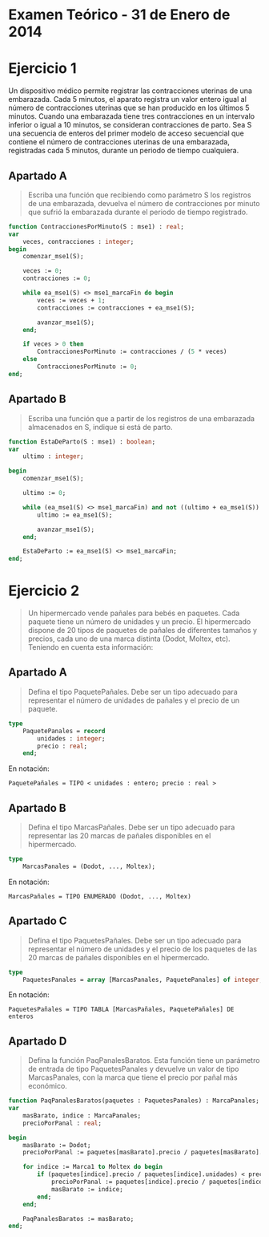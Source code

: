 <!-- TITLE: Examen Teórico - 31 de Enero de 2014 -->

# Examen Teórico - 31 de Enero de 2014

# Ejercicio 1

Un dispositivo médico permite registrar las contracciones uterinas de una embarazada. Cada 5 minutos, el aparato registra un valor entero igual al número de contracciones uterinas que se han producido en los últimos 5 minutos. Cuando una embarazada tiene tres contracciones en un intervalo inferior o igual a 10 minutos, se consideran contracciones de parto. Sea S una secuencia de enteros del primer modelo de acceso secuencial que contiene el número de contracciones uterinas de una embarazada, registradas cada 5 minutos, durante un periodo de tiempo cualquiera.

## Apartado A

> Escriba una función que recibiendo como parámetro S los registros de una embarazada, devuelva el número de contracciones por minuto que sufrió la embarazada durante el periodo de tiempo registrado.

```pascal
function ContraccionesPorMinuto(S : mse1) : real;
var
	veces, contracciones : integer;
begin
	comenzar_mse1(S);

	veces := 0;
	contracciones := 0;

	while ea_mse1(S) <> mse1_marcaFin do begin
		veces := veces + 1;
		contracciones := contracciones + ea_mse1(S);

		avanzar_mse1(S);
	end;

	if veces > 0 then
		ContraccionesPorMinuto := contracciones / (5 * veces)
	else
		ContraccionesPorMinuto := 0;
end;
```

## Apartado B

> Escriba una función que a partir de los registros de una embarazada almacenados en S, indique si está de parto.

```pascal
function EstaDeParto(S : mse1) : boolean;
var
	ultimo : integer;

begin
	comenzar_mse1(S);

	ultimo := 0;

	while (ea_mse1(S) <> mse1_marcaFin) and not ((ultimo + ea_mse1(S)) >= 3) do begin
		ultimo := ea_mse1(S);

		avanzar_mse1(S);
	end;

	EstaDeParto := ea_mse1(S) <> mse1_marcaFin;
end;
```

# Ejercicio 2

> Un hipermercado vende pañales para bebés en paquetes. Cada paquete tiene un número de unidades y un precio. El hipermercado dispone de 20 tipos de paquetes de pañales de diferentes tamaños y precios, cada uno de una marca distinta (Dodot, Moltex, etc). Teniendo en cuenta esta información:

## Apartado A

> Defina el tipo PaquetePañales. Debe ser un tipo adecuado para representar el número de unidades de pañales y el precio de un paquete.

```pascal
type
	PaquetePanales = record
		unidades : integer;
		precio : real;
	end;
```

En notación:

```
PaquetePañales = TIPO < unidades : entero; precio : real >
```

## Apartado B

> Defina el tipo MarcasPañales. Debe ser un tipo adecuado para representar las 20 marcas de pañales disponibles en el hipermercado.

```pascal
type
	MarcasPanales = (Dodot, ..., Moltex);
```

En notación:

```
MarcasPañales = TIPO ENUMERADO (Dodot, ..., Moltex)
```

## Apartado C

> Defina el tipo PaquetesPañales. Debe ser un tipo adecuado para representar el número de unidades y el precio de los paquetes de las 20 marcas de pañales disponibles en el hipermercado.

```pascal
type
	PaquetesPanales = array [MarcasPanales, PaquetePanales] of integer;
```

En notación:

```
PaquetesPañales = TIPO TABLA [MarcasPañales, PaquetePañales] DE enteros
```

## Apartado D

> Defina la función PaqPanalesBaratos. Esta función tiene un parámetro de entrada de tipo PaquetesPanales y devuelve un valor de tipo MarcasPanales, con la marca que tiene el precio por pañal más económico.

```pascal
function PaqPanalesBaratos(paquetes : PaquetesPanales) : MarcaPanales;
var
	masBarato, indice : MarcaPanales;
	precioPorPanal : real;

begin
	masBarato := Dodot;
	precioPorPanal := paquetes[masBarato].precio / paquetes[masBarato].unidades;

	for indice := Marca1 to Moltex do begin
		if (paquetes[indice].precio / paquetes[indice].unidades) < precioPorPanal then begin
			precioPorPanal := paquetes[indice].precio / paquetes[indice].unidades;
			masBarato := indice;
		end;
	end;

	PaqPanalesBaratos := masBarato;
end;
```
